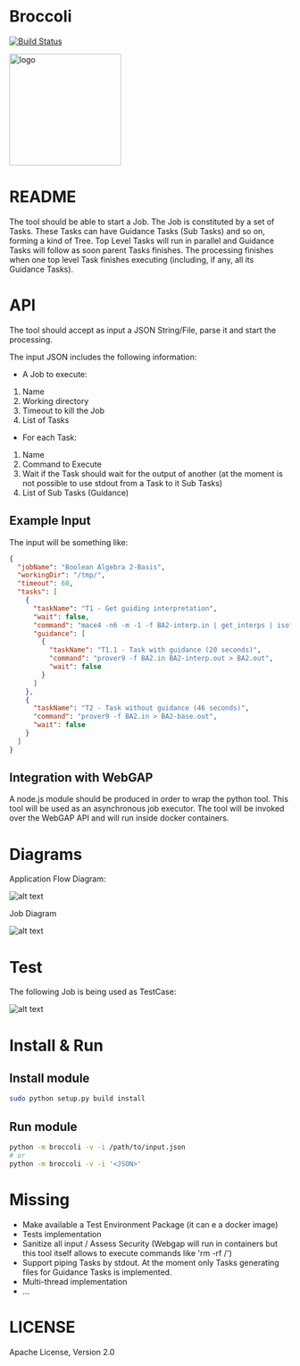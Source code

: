 # Broccoli

[![Build Status](https://travis-ci.org/mcmartins/broccoli.svg)](https://travis-ci.org/mcmartins/broccoli)

<img src="https://github.com/mcmartins/parallel-jobs/blob/master/docs/broccoli.png" alt="logo" width="200px" height="200px">

# README

The tool should be able to start a Job. The Job is constituted by a set of Tasks.
These Tasks can have Guidance Tasks (Sub Tasks) and so on, forming a kind of Tree.
Top Level Tasks will run in parallel and Guidance Tasks will follow as soon parent Tasks finishes.
The processing finishes when one top level Task finishes executing (including, if any, all its Guidance Tasks).

# API

The tool should accept as input a JSON String/File, parse it and start the processing.

The input JSON includes the following information:

* A Job to execute:
 1. Name
 2. Working directory
 3. Timeout to kill the Job
 4. List of Tasks

* For each Task:
 1. Name
 2. Command to Execute
 3. Wait if the Task should wait for the output of another (at the moment is not possible to use stdout from a Task to it Sub Tasks)
 4. List of Sub Tasks (Guidance)

## Example Input

The input will be something like:

```json
{
  "jobName": "Boolean Algebra 2-Basis",
  "workingDir": "/tmp/",
  "timeout": 60,
  "tasks": [
    {
      "taskName": "T1 - Get guiding interpretation",
      "wait": false,
      "command": "mace4 -n6 -m -1 -f BA2-interp.in | get_interps | isofilter ignore_constants wrap > BA2-interp.out",
      "guidance": [
        {
          "taskName": "T1.1 - Task with guidance (20 seconds)",
          "command": "prover9 -f BA2.in BA2-interp.out > BA2.out",
          "wait": false
        }
      ]
    },
    {
      "taskName": "T2 - Task without guidance (46 seconds)",
      "command": "prover9 -f BA2.in > BA2-base.out",
      "wait": false
    }
  ]
}

```

## Integration with WebGAP

A node.js module should be produced in order to wrap the python tool. This tool will be used as an asynchronous job executor.
The tool will be invoked over the WebGAP API and will run inside docker containers.

# Diagrams

Application Flow Diagram:

![alt text](https://github.com/mcmartins/parallel-jobs/blob/master/docs/flow.png)

Job Diagram

![alt text](https://github.com/mcmartins/parallel-jobs/blob/master/docs/job.png)

# Test

The following Job is being used as TestCase:

![alt text](https://github.com/mcmartins/parallel-jobs/blob/master/docs/test_job.png)

# Install & Run

## Install module

```bash
sudo python setup.py build install
```

## Run module

```bash
python -m broccoli -v -i /path/to/input.json
# or
python -m broccoli -v -i '<JSON>'
```

# Missing

* Make available a Test Environment Package (it can e a docker image)
* Tests implementation
* Sanitize all input / Assess Security (Webgap will run in containers but this tool itself allows to execute commands like 'rm -rf /')
* Support piping Tasks by stdout. At the moment only Tasks generating files for Guidance Tasks is implemented.
* Multi-thread implementation
* ...

# LICENSE

Apache License, Version 2.0
